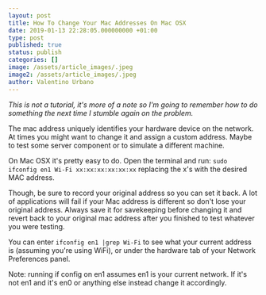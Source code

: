```yaml
---
layout: post
title: How To Change Your Mac Addresses On Mac OSX
date: 2019-01-13 22:28:05.000000000 +01:00
type: post
published: true
status: publish
categories: []
image: /assets/article_images/.jpeg
image2: /assets/article_images/.jpeg
author: Valentino Urbano
---
```


_This is not a tutorial, it's more of a note so I'm going to remember how to do something the next time I stumble again on the problem._

The mac address uniquely identifies your hardware device on the network. At times you might want to change it and assign a custom address. Maybe to test some server component or to simulate a different machine.

On Mac OSX it's pretty easy to do. Open the terminal and run:
`sudo ifconfig en1 Wi-Fi xx:xx:xx:xx:xx:xx` replacing the x's with the desired MAC address.

Though, be sure to record your original address so you can set it back. A lot of applications will fail if your Mac address is different so don't lose your original address. Always save it for savekeeping before changing it and revert back to your original mac address after you finished to test whatever you were testing.

You can enter `ifconfig en1 |grep Wi-Fi` to see what your current address is (assuming you're using WiFi), or under the hardware tab of your Network Preferences panel.

Note: running if config on en1 assumes en1 is your current network. If it's not en1 and it's en0 or anything else instead change it accordingly.
